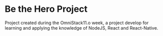 #  Be the Hero Project

Project created during the OmniStack11.o week, a project develop for learning and applying the knowledge of NodeJS, React and React-Native.
